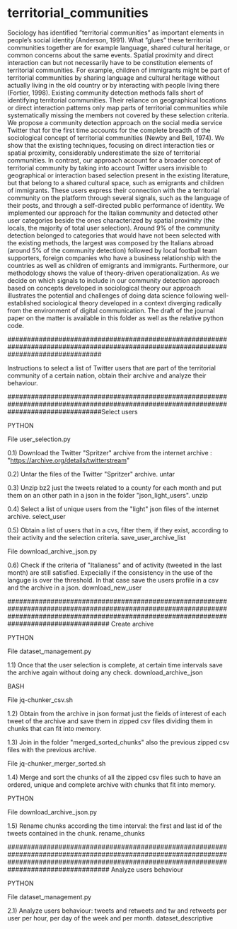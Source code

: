 # territorial_communities
Sociology has identified ”territorial communities” as important elements in people’s social identity (Anderson, 1991). What ”glues” these territorial communities together are for example language, shared cultural heritage, or common concerns about the same events. Spatial proximity and direct interaction can but not necessarily have to be constitution elements of territorial communities. For example, children of immigrants might be part of territorial communities by sharing language and cultural heritage without actually living in the old country or by interacting with people living there (Fortier, 1998). Existing community detection methods falls short of identifying territorial communities. Their reliance on geographical locations or direct interaction patterns only map parts of territorial communities while systematically missing the members not covered by these selection criteria. We propose a community detection approach on the social media service Twitter that for the first time accounts for the complete breadth of the sociological concept of territorial communities (Newby and Bell, 1974). We show that the existing techniques, focusing on direct interaction ties or spatial proximity, considerably underestimate the size of territorial communities. In contrast, our approach account for a broader concept of territorial community by taking into account Twitter users invisible to geographical or interaction based selection present in the existing literature, but that belong to a shared cultural space, such as emigrants and children of immigrants. These users express their connection with the a territorial community on the platform through several signals, such as the language of their posts, and through a self-directed public performance of identity. We implemented our approach for the Italian community and detected other user categories beside the ones characterized by spatial proximity (the locals, the majority of total user selection). Around 9% of the community detection belonged to categories that would have not been selected with the existing methods, the largest was composed by the Italians abroad (around 5% of the community detection) followed by local football team supporters, foreign companies who have a business relationship with the countries as well as children of emigrants and immigrants. Furthermore, our methodology shows the value of theory-driven operationalization. As we decide on which signals to include in our community detection approach based on concepts developed in sociological theory our approach illustrates the potential and challenges of doing data science following well-established sociological theory developed in a context diverging radically from the environment of digital communication. 
The draft of the journal paper on the matter is available in this folder as well as the relative python code.

########################################################################################################################################

Instructions to select a list of Twitter users that are part of the territorial community of a certain nation, obtain their archive and analyze their behaviour.

########################################################################################################################################Select users

PYTHON

File user_selection.py

0.1) Download the Twitter "Spritzer" archive from the internet archive : "https://archive.org/details/twitterstream"

0.2) Untar the files of the Twitter "Spritzer" archive. untar

0.3) Unzip bz2 just the tweets related to a county for each month and put them on an other path in a json in the folder "json_light_users". unzip

0.4) Select a list of unique users from the "light" json files of the internet archive. select_user

0.5) Obtain a list of users that in a cvs, filter them, if they exist, according to their activity and the selection criteria. save_user_archive_list

File download_archive_json.py

0.6) Check if the criteria of "Italianess" and of activity (tweeted in the last month) are still satisfied. Expecially if the consistency in the use of the languge is over the threshold.
In that case save the users profile in a csv and the archive in a json. download_new_user

##################################################################################################################################################################################################
Create archive

PYTHON

File dataset_management.py

1.1) Once that the user selection is complete, at certain time intervals save the archive again without doing any check. download_archive_json

BASH

File jq-chunker_csv.sh

1.2) Obtain from the archive in json format just the fields of interest of each tweet of the archive and save them in zipped csv files dividing them in chunks that can fit into memory.

1.3) Join in the folder "merged_sorted_chunks" also the previous zipped csv files with the previous archive.

File jq-chunker_merger_sorted.sh

1.4) Merge and sort the chunks of all the zipped csv files such to have an ordered, unique and complete archive with chunks that fit into memory.

PYTHON

File download_archive_json.py

1.5) Rename chunks according the time interval: the first and last id of the tweets contained in the chunk. rename_chunks

##################################################################################################################################################################################################
Analyze users behaviour

PYTHON

File dataset_management.py

2.1) Analyze users behaviour: tweets and retweets and tw and retweets per user per hour, per day of the week and per month. dataset_descriptive


